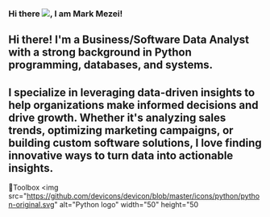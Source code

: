 ### Hi there <img src="https://raw.githubusercontent.com/MartinHeinz/MartinHeinz/master/wave.gif" width="30px">, I am Mark Mezei! 
Hi there! I'm a Business/Software Data Analyst with a strong background in Python programming, databases, and systems.
---
I specialize in leveraging data-driven insights to help organizations make informed decisions and drive growth. Whether it's analyzing sales trends, optimizing marketing campaigns, or building custom software solutions, I love finding innovative ways to turn data into actionable insights.
---

🧰Toolbox
<img src="https://github.com/devicons/devicon/blob/master/icons/python/python-original.svg" alt="Python logo" width="50" height="50

<!--
**MarkTiborM/MarkTiborM** is a ✨ _special_ ✨ repository because its `README.md` (this file) appears on your GitHub profile.

Here are some ideas to get you started:

- 🔭 I’m currently working on ...
- 🌱 I’m currently learning ...
- 👯 I’m looking to collaborate on ...
- 🤔 I’m looking for help with ...
- 💬 Ask me about ...
- 📫 How to reach me: ...
- 😄 Pronouns: ...
- ⚡ Fun fact: ...
-->

